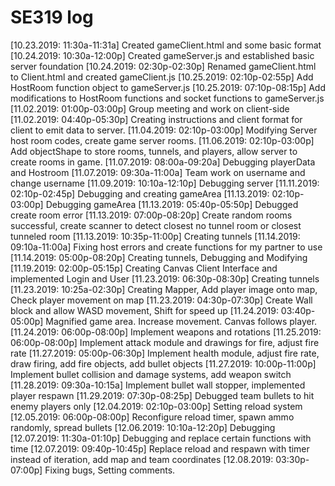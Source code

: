 # SE319 log
[10.23.2019: 11:30a-11:31a]   Created gameClient.html and some basic format
[10.24.2019: 10:30a-12:00p]   Created gameServer.js and established basic server foundation
[10.24.2019: 02:30p-02:30p]   Renamed gameClient.html to Client.html and created gameClient.js
[10.25.2019: 02:10p-02:55p]   Add HostRoom function object to gameServer.js
[10.25.2019: 07:10p-08:15p]   Add modifications to HostRoom functions and socket functions to gameServer.js
[11.02.2019: 01:00p-03:00p]   Group meeting and work on client-side
[11.02.2019: 04:40p-05:30p]   Creating instructions and client format for client to emit data to server.
[11.04.2019: 02:10p-03:00p]   Modifying Server host room codes, create game server rooms.
[11.06.2019: 02:10p-03:00p]   Add objectShape to store rooms, tunnels, and players, allow server to create rooms in game.
[11.07.2019: 08:00a-09:20a]   Debugging playerData and Hostroom
[11.07.2019: 09:30a-11:00a]   Team work on username and change username
[11.09.2019: 10:10a-12:10p]   Debugging server
[11.11.2019: 02:10p-02:45p]   Debugging and creating gameArea
[11.13.2019: 02:10p-03:00p]   Debugging gameArea
[11.13.2019: 05:40p-05:50p]   Debugged create room error
[11.13.2019: 07:00p-08:20p]   Create random rooms successful, create scanner to detect closest no tunnel room or closest tunneled room
[11.13.2019: 10:35p-11:00p]   Creating tunnels
[11.14.2019: 09:10a-11:00a]   Fixing host errors and create functions for my partner to use
[11.14.2019: 05:00p-08:20p]   Creating tunnels, Debugging and Modifying
[11.19.2019: 02:00p-05:15p]   Creating Canvas Client Interface and implemented Login and User
[11.23.2019: 06:30p-08:30p]   Creating tunnels
[11.23.2019: 10:25a-02:30p]   Creating Mapper, Add player image onto map, Check player movement on map
[11.23.2019: 04:30p-07:30p]   Create Wall block and allow WASD movement, Shift for speed up
[11.24.2019: 03:40p-05:00p]   Magnified game area. Increase movement. Canvas follows player.
[11.24.2019: 06:00p-08:00p]   Implement weapons and rotations
[11.25.2019: 06:00p-08:00p]   Implement attack module and drawings for fire, adjust fire rate
[11.27.2019: 05:00p-06:30p]   Implement health module, adjust fire rate, draw firing, add fire objects, add bullet objects
[11.27.2019: 10:00p-11:00p]   Implement bullet collision and damage systems, add weapon switch
[11.28.2019: 09:30a-10:15a]   Implement bullet wall stopper, implemented player respawn
[11.29.2019: 07:30p-08:25p]   Debugged team bullets to hit enemy players only
[12.04.2019: 02:10p-03:00p]   Setting reload system
[12.05.2019: 06:00p-08:00p]   Reconfigure reload timer, spawn ammo randomly, spread bullets
[12.06.2019: 10:10a-12:20p]   Debugging
[12.07.2019: 11:30a-01:10p]   Debugging and replace certain functions with time
[12.07.2019: 09:40p-10:45p]   Replace reload and respawn with timer instead of iteration, add map and team coordinates
[12.08.2019: 03:30p-07:00p]   Fixing bugs, Setting comments.